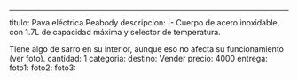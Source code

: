 ---
titulo: Pava eléctrica Peabody
descripcion: |-
  Cuerpo de acero inoxidable, con 1.7L de capacidad máxima y selector de temperatura.

  Tiene algo de sarro en su interior, aunque eso no afecta su funcionamiento (ver foto).
cantidad: 1
categoria: 
destino: Vender
precio: 4000
entrega: 
foto1: 
foto2: 
foto3: 
